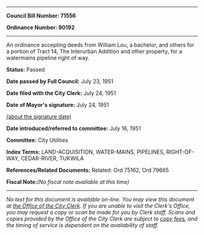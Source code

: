 

********

**Council Bill Number: 71556**
   
**Ordinance Number: 80192**
********

 An ordinance accepting deeds from William Lou, a bachelor, and others for a portion of Tract 14, The Interurban Addition and other property, for a watermains pipeline right of way.

**Status:** Passed
   
**Date passed by Full Council:** July 23, 1951
   
**Date filed with the City Clerk:** July 24, 1951
   
**Date of Mayor's signature:** July 24, 1951
   
[(about the signature date)](/~public/approvaldate.htm)
   
   
   
**Date introduced/referred to committee:** July 16, 1951
   
**Committee:** City Utilities
   
   
**Index Terms:** LAND-ACQUISITION, WATER-MAINS, PIPELINES, RIGHT-OF-WAY, CEDAR-RIVER, TUKWILA

**References/Related Documents:** Related: Ord 75162, Ord 79665

**Fiscal Note:**_(No fiscal note available at this time)_
********

_No text for this document is available on-line. You may view this document at [the Office of the City Clerk](http://www.seattle.gov/leg/clerk/contactUs.htm). If you are unable to visit the Clerk's Office, you may request a copy or scan be made for you by Clerk staff. Scans and copies provided by the Office of the City Clerk are subject to [copy fees](http://clerk.seattle.gov/~public/clerkfees.htm), and the timing of service is dependent on the availability of staff._

